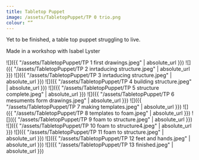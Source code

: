 ```yaml
---
title: Tabletop Puppet
image: /assets/TabletopPuppet/TP 0 trio.png
colour: “”
---
```


<!-- this is a potential header item: background: "image" -->

Yet to be finished, a table top puppet struggling to live.

Made in a workshop with Isabel Lyster

![]({{ "/assets/TabletopPuppet/TP 1 first drawings.jpeg" | absolute_url }})
![]({{ "/assets/TabletopPuppet/TP 2 inrtaducing structure.jpeg" | absolute_url }})
![]({{ "/assets/TabletopPuppet/TP 3 inrtaducing structure.jpeg" | absolute_url }})
![]({{ "/assets/TabletopPuppet/TP 4 building structure.jpeg" | absolute_url }})
![]({{ "/assets/TabletopPuppet/TP 5 structure complete.jpeg" | absolute_url }})
![]({{ "/assets/TabletopPuppet/TP 6 mesuments form drawings.jpeg" | absolute_url }})
![]({{ "/assets/TabletopPuppet/TP 7 making templates.jpeg" | absolute_url }})
![]({{ "/assets/TabletopPuppet/TP 8 templates to foam.jpeg" | absolute_url }})
![]({{ "/assets/TabletopPuppet/TP 9 foam to structure.jpeg" | absolute_url }})
![]({{ "/assets/TabletopPuppet/TP 10 foam to structure4.jpeg" | absolute_url }})
![]({{ "/assets/TabletopPuppet/TP 11 foam to structure.jpeg" | absolute_url }})
![]({{ "/assets/TabletopPuppet/TP 12 feet and hands.jpeg" | absolute_url }})
![]({{ "/assets/TabletopPuppet/TP 13 finished.jpeg" | absolute_url }})
